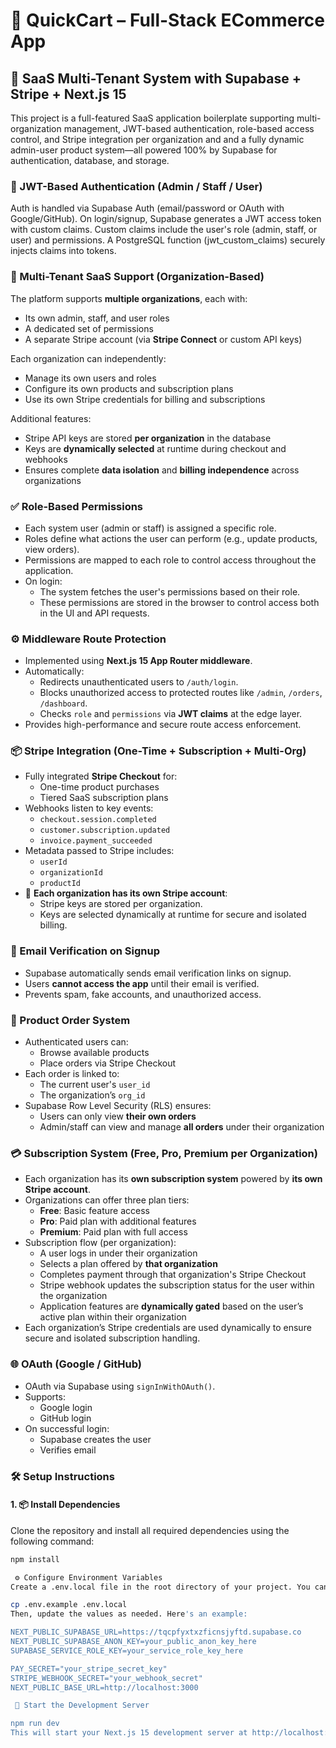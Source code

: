 # 🛒 QuickCart – Full-Stack ECommerce App 
## 🧠 SaaS Multi-Tenant System with Supabase + Stripe + Next.js 15
This project is a full-featured SaaS application boilerplate supporting multi-organization management, JWT-based authentication, role-based access control, and Stripe integration per organization and 
and a fully dynamic admin-user product system—all powered 100% by Supabase for authentication, database, and storage.

### 🔐 JWT-Based Authentication (Admin / Staff / User)

Auth is handled via Supabase Auth (email/password or OAuth with Google/GitHub).
On login/signup, Supabase generates a JWT access token with custom claims.
Custom claims include the user's role (admin, staff, or user) and permissions.
A PostgreSQL function (jwt_custom_claims) securely injects claims into tokens.

### 🏢 Multi-Tenant SaaS Support (Organization-Based)

The platform supports **multiple organizations**, each with:

- Its own admin, staff, and user roles  
- A dedicated set of permissions  
- A separate Stripe account (via **Stripe Connect** or custom API keys)

Each organization can independently:

- Manage its own users and roles  
- Configure its own products and subscription plans  
- Use its own Stripe credentials for billing and subscriptions

Additional features:

- Stripe API keys are stored **per organization** in the database  
- Keys are **dynamically selected** at runtime during checkout and webhooks  
- Ensures complete **data isolation** and **billing independence** across organizations

### ✅ Role-Based Permissions

- Each system user (admin or staff) is assigned a specific role.
- Roles define what actions the user can perform (e.g., update products, view orders).
- Permissions are mapped to each role to control access throughout the application.
- On login:
  - The system fetches the user's permissions based on their role.
  - These permissions are stored in the browser to control access both in the UI and API requests.

### ⚙️ Middleware Route Protection

- Implemented using **Next.js 15 App Router middleware**.
- Automatically:
  - Redirects unauthenticated users to `/auth/login`.
  - Blocks unauthorized access to protected routes like `/admin`, `/orders`, `/dashboard`.
  - Checks `role` and `permissions` via **JWT claims** at the edge layer.
- Provides high-performance and secure route access enforcement.

### 📦 Stripe Integration (One-Time + Subscription + Multi-Org)

- Fully integrated **Stripe Checkout** for:
  - One-time product purchases
  - Tiered SaaS subscription plans
- Webhooks listen to key events:
  - `checkout.session.completed`
  - `customer.subscription.updated`
  - `invoice.payment_succeeded`
- Metadata passed to Stripe includes:
  - `userId`
  - `organizationId`
  - `productId`
- 🧩 **Each organization has its own Stripe account**:
  - Stripe keys are stored per organization.
  - Keys are selected dynamically at runtime for secure and isolated billing.

### 📧 Email Verification on Signup

- Supabase automatically sends email verification links on signup.
- Users **cannot access the app** until their email is verified.
- Prevents spam, fake accounts, and unauthorized access.

### 🛒 Product Order System

- Authenticated users can:
  - Browse available products
  - Place orders via Stripe Checkout
- Each order is linked to:
  - The current user's `user_id`
  - The organization’s `org_id`
- Supabase Row Level Security (RLS) ensures:
  - Users can only view **their own orders**
  - Admin/staff can view and manage **all orders** under their organization

### 💳 Subscription System (Free, Pro, Premium per Organization)

- Each organization has its **own subscription system** powered by **its own Stripe account**.
- Organizations can offer three plan tiers:
  - **Free**: Basic feature access
  - **Pro**: Paid plan with additional features
  - **Premium**: Paid plan with full access
- Subscription flow (per organization):
  - A user logs in under their organization
  - Selects a plan offered by **that organization**
  - Completes payment through that organization's Stripe Checkout
  - Stripe webhook updates the subscription status for the user within the organization
  - Application features are **dynamically gated** based on the user’s active plan within their organization
- Each organization’s Stripe credentials are used dynamically to ensure secure and isolated subscription handling.

### 🌐 OAuth (Google / GitHub)

- OAuth via Supabase using `signInWithOAuth()`.
- Supports:
  - Google login
  - GitHub login
- On successful login:
  - Supabase creates the user
  - Verifies email

### 🛠️ Setup Instructions

#### 1. 📦 Install Dependencies

Clone the repository and install all required dependencies using the following command:

```bash
npm install

 ⚙️ Configure Environment Variables
Create a .env.local file in the root directory of your project. You can start by copying the provided .env.example file:

cp .env.example .env.local
Then, update the values as needed. Here's an example:

NEXT_PUBLIC_SUPABASE_URL=https://tqcpfyxtxzficnsjyftd.supabase.co
NEXT_PUBLIC_SUPABASE_ANON_KEY=your_public_anon_key_here
SUPABASE_SERVICE_ROLE_KEY=your_service_role_key_here

PAY_SECRET="your_stripe_secret_key"
STRIPE_WEBHOOK_SECRET="your_webhook_secret"
NEXT_PUBLIC_BASE_URL=http://localhost:3000

 🚀 Start the Development Server

npm run dev
This will start your Next.js 15 development server at http://localhost:3000.
